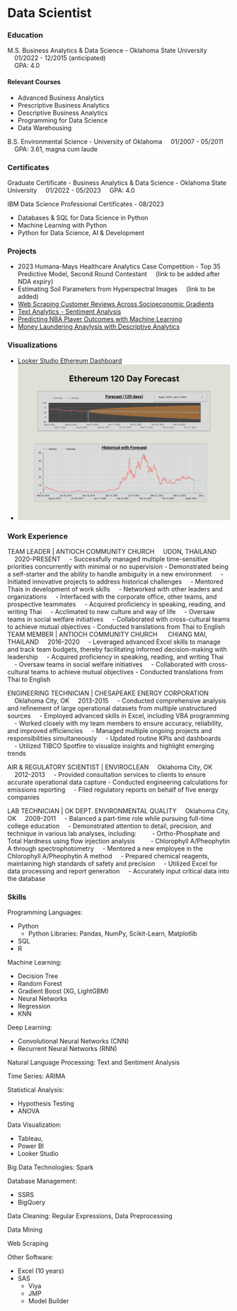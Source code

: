 # Data Scientist

### Education
M.S. Business Analytics & Data Science - Oklahoma State University  
&nbsp;&nbsp;&nbsp;&nbsp;01/2022 - 12/2015 (anticipated)  
&nbsp;&nbsp;&nbsp;&nbsp;GPA: 4.0


#### Relevant Courses
- Advanced Business Analytics
- Prescriptive Business Analytics 
- Descriptive Business Analytics 
- Programming for Data Science 
- Data Warehousing

B.S. Environmental Science - University of Oklahoma
&nbsp;&nbsp;&nbsp;&nbsp;01/2007 - 05/2011
&nbsp;&nbsp;&nbsp;&nbsp;GPA: 3.61, magna cum laude

### Certificates
Graduate Certificate - Business Analytics & Data Science - Oklahoma State University
&nbsp;&nbsp;&nbsp;&nbsp;01/2022 - 05/2023
&nbsp;&nbsp;&nbsp;&nbsp;GPA: 4.0

IBM Data Science Professional Certificates - 08/2023
- Databases & SQL for Data Science in Python 
- Machine Learning with Python
- Python for Data Science, AI & Development

### Projects
- 2023 Humana-Mays Healthcare Analytics Case Competition - Top 35 Predictive Model, Second Round Contestant 
&nbsp;&nbsp;&nbsp;&nbsp;(link to be added after NDA expiry)
- Estimating Soil Parameters from Hyperspectral Images
&nbsp;&nbsp;&nbsp;&nbsp;(link to be added)
- [Web Scraping Customer Reviews Across Socioeconomic Gradients](http://Customer%20Reviews%20Across%20Socioeconomic%20Gradients)
- [Text Analytics - Sentiment Analysis](https://youtu.be/XUOJAnWFNXE?si=W_bSSvfw-6oVeDIx)
- [Predicting NBA Player Outcomes with Machine Learning](https://youtu.be/J8Evj1pHUYk?si=0HYmugG7T1O2Jjo_)
- [Money Laundering Anaylysis with Descriptive Analytics](https://youtu.be/Tj0h7V5KSWk?si=S7JdzrT7RXcYY3mI)

### Visualizations
- [Looker Studio Ethereum Dashboard](/Assets/Looker_Studio_Reporting_-_9_18_23,_10_39 PM.pdf)
- [![Ethereum Forecast](Assets/Ethereum_forecast.png)](Assets/Ethereum_forecast.png)

### Work Experience
TEAM LEADER | ANTIOCH COMMUNITY CHURCH
&nbsp;&nbsp;&nbsp;&nbsp;UDON, THAILAND 
&nbsp;&nbsp;&nbsp;&nbsp;2020-PRESENT
&nbsp;&nbsp;&nbsp;&nbsp;- Successfully managed multiple time-sensitive priorities concurrently with minimal or no supervision - Demonstrated being a self-starter and the ability to handle ambiguity in a new environment
&nbsp;&nbsp;&nbsp;&nbsp;- Initiated innovative projects to address historical challenges
&nbsp;&nbsp;&nbsp;&nbsp;- Mentored Thais in development of work skills
&nbsp;&nbsp;&nbsp;&nbsp;- Networked with other leaders and organizations
&nbsp;&nbsp;&nbsp;&nbsp;- Interfaced with the corporate office, other teams, and prospective teammates
&nbsp;&nbsp;&nbsp;&nbsp;- Acquired proficiency in speaking, reading, and writing Thai
&nbsp;&nbsp;&nbsp;&nbsp;- Acclimated to new culture and way of life
&nbsp;&nbsp;&nbsp;&nbsp;- Oversaw teams in social welfare initiatives
&nbsp;&nbsp;&nbsp;&nbsp;- Collaborated with cross-cultural teams to achieve mutual objectives - Conducted translations from Thai to English
TEAM MEMBER | ANTIOCH COMMUNITY CHURCH
&nbsp;&nbsp;&nbsp;&nbsp;    CHIANG MAI, THAILAND
    &nbsp;&nbsp;&nbsp;&nbsp;2016-2020
    &nbsp;&nbsp;&nbsp;&nbsp;- Leveraged advanced Excel skills to manage and track team budgets, thereby facilitating informed decision-making with leadership
    &nbsp;&nbsp;&nbsp;&nbsp;- Acquired proficiency in speaking, reading, and writing Thai
    &nbsp;&nbsp;&nbsp;&nbsp;- Oversaw teams in social welfare initiatives
    &nbsp;&nbsp;&nbsp;&nbsp;- Collaborated with cross-cultural teams to achieve mutual objectives - Conducted translations from Thai to English
 
ENGINEERING TECHNICIAN | CHESAPEAKE ENERGY CORPORATION
    &nbsp;&nbsp;&nbsp;&nbsp;Oklahoma City, OK 
    &nbsp;&nbsp;&nbsp;&nbsp;2013-2015
    &nbsp;&nbsp;&nbsp;&nbsp;- Conducted comprehensive analysis and refinement of large operational datasets from multiple unstructured sources
    &nbsp;&nbsp;&nbsp;&nbsp;- Employed advanced skills in Excel, including VBA programming
    &nbsp;&nbsp;&nbsp;&nbsp;- Worked closely with my team members to ensure accuracy, reliability, and improved efficiencies
    &nbsp;&nbsp;&nbsp;&nbsp;- Managed multiple ongoing projects and responsibilities simultaneously
    &nbsp;&nbsp;&nbsp;&nbsp;- Updated routine KPIs and dashboards
    &nbsp;&nbsp;&nbsp;&nbsp;- Utilized TIBCO Spotfire to visualize insights and highlight emerging trends

AIR & REGULATORY SCIENTIST | ENVIROCLEAN
    &nbsp;&nbsp;&nbsp;&nbsp;Oklahoma City, OK 
    &nbsp;&nbsp;&nbsp;&nbsp;2012-2013
    &nbsp;&nbsp;&nbsp;&nbsp;- Provided consultation services to clients to ensure accurate operational data capture - Conducted engineering calculations for emissions reporting
    &nbsp;&nbsp;&nbsp;&nbsp;- Filed regulatory reports on behalf of five energy companies

LAB TECHNICIAN | OK DEPT. ENVIRONMENTAL QUALITY 
    &nbsp;&nbsp;&nbsp;&nbsp;Oklahoma City, OK 
    &nbsp;&nbsp;&nbsp;&nbsp;2009-2011
    &nbsp;&nbsp;&nbsp;&nbsp;- Balanced a part-time role while pursuing full-time college education
    &nbsp;&nbsp;&nbsp;&nbsp;- Demonstrated attention to detail, precision, and technique in various lab analyses, including:
        &nbsp;&nbsp;&nbsp;&nbsp;&nbsp;&nbsp;&nbsp;&nbsp;- Ortho-Phosphate and Total Hardness using flow injection analysis
        &nbsp;&nbsp;&nbsp;&nbsp;&nbsp;&nbsp;&nbsp;&nbsp;- Chlorophyll A/Pheophytin A through spectrophotometry
    &nbsp;&nbsp;&nbsp;&nbsp;- Mentored a new employee in the Chlorophyll A/Pheophytin A method
    &nbsp;&nbsp;&nbsp;&nbsp;- Prepared chemical reagents, maintaining high standards of safety and precision
    &nbsp;&nbsp;&nbsp;&nbsp;- Utilized Excel for data processing and report generation
    &nbsp;&nbsp;&nbsp;&nbsp;- Accurately input critical data into the database

### Skills
Programming Languages: 
- Python
    - Python Libraries: Pandas, NumPy, Scikit-Learn, Matplotlib
- SQL
- R

Machine Learning: 
- Decision Tree
- Random Forest
- Gradient Boost (XG, LightGBM)
- Neural Networks
- Regression
- KNN

Deep Learning: 
- Convolutional Neural Networks (CNN)
- Recurrent Neural Networks (RNN)

Natural Language Processing: Text and Sentiment Analysis

Time Series: ARIMA

Statistical Analysis: 
- Hypothesis Testing
- ANOVA

Data Visualization: 
- Tableau,
- Power BI
- Looker Studio

Big Data Technologies: Spark

Database Management: 
- SSRS
- BigQuery

Data Cleaning: Regular Expressions, Data Preprocessing

Data Mining

Web Scraping

Other Software: 
- Excel (10 years)
- SAS
    - Viya
    - JMP
    - Model Builder